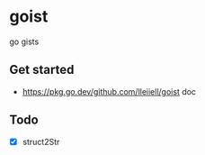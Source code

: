 # goist
go gists

## Get started

- https://pkg.go.dev/github.com/lleiiell/goist doc

## Todo

- [x] struct2Str